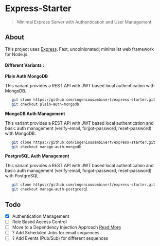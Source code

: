 # Express-Starter

> Minimal Express Server with Authentication and User Management

## About

This project uses [Express](https://expressjs.com/). Fast, unopinionated, minimalist web framework for Node.js. 


#### Different Variants : 


 **Plain Auth MongoDB** 

 This variant provides a REST API with JWT based local authentication with MongoDB.
 ```bash
    git clone https://github.com/ingeniousambivert/express-starter.git
    git checkout plain-auth-mongodb
  ```

 **MongoDB Auth Management**

 This variant provides a REST API with JWT based local authentication and basic auth management (verify-email, forgot-password, reset-password) with MongoDB.
 ```bash
    git clone https://github.com/ingeniousambivert/express-starter.git
    git checkout manage-auth-mongodb
  ```

 **PostgreSQL Auth Management**

 This variant provides a REST API with JWT based local authentication and basic auth management (verify-email, forgot-password, reset-password) with PostgreSQL.
 ```bash
    git clone https://github.com/ingeniousambivert/express-starter.git
    git checkout manage-auth-postgresql
  ```


## Todo

- [X]  Authentication Management 
- [ ]  Role Based Access Control
- [ ]  Move to a Dependency Injection Approach [Read More](https://softwareontheroad.com/ideal-nodejs-project-structure/#di)
- [ ]  ? Add Scheduled Jobs for email sequences 
- [ ]  ? Add Events (Pub/Sub) for different sequences 
